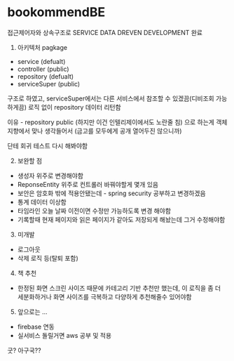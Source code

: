# bookommendBE

접근제어자와 상속구조로 SERVICE DATA DREVEN DEVELOPMENT 완료 

1. 아키텍처
pagkage 
  - service  (defualt)
  - controller (public)
  - repository (defualt)
  - serviceSuper (public)
  
  구조로 하였고, serviceSuper에서는 다른 서비스에서 참조할 수 있겠끔(디비조회 가능하게끔) 로직 없이 repository 데이터 리턴함 
  
이유 - repository public (하지만 이건 인텔리제이에서도 노란줄 침) 으로 하는게 객체지향에서 맞나 생각들어서 (금고를 모두에게 공개 열어두진 않으니까)
  
단테 회귀 테스트 다시 해봐야함 
  
2. 보완할 점

- 생성자 위주로 변경해야함
- ReponseEntity 위주로 컨트롤러 바꿔야할게 몇개 있음
- 보안은 암호화 밖에 적용안됐는데 - spring security 공부하고 변경하겠음
- 통계 데이터 이상함 
- 타임라인 오늘 날짜 이전이면 수정만 가능하도록 변경 해야함
- 기록할때 현재 페이지와 읽은 페이지가 같아도 저장되게 해놨는데 그거 수정해야함 

3. 미개발 
- 로그아웃
- 삭제 로직 등(탈퇴 포함)

4. 책 추천 
- 한정된 화면 스크린 사이즈 때문에 카테고리 기반 추천만 했는데, 이 로직을 좀 더 세분화하거나 
화면 사이즈를 극복하고 다양하게 추천해줄수 있어야함


5. 앞으로는 ...

- firebase 연동 
- 실서비스 돌릴거면 aws 공부 및 적용 

굿? 아구국??
